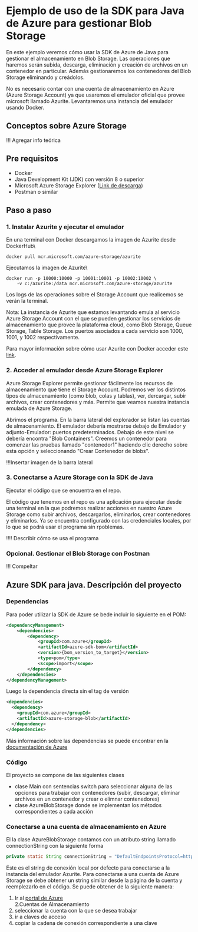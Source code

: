 # Ejemplo de uso de la SDK para Java de Azure para gestionar Blob Storage

En este ejemplo veremos cómo usar la SDK de Azure de Java para gestionar el almacenamiento en Blob Storage. 
Las operaciones que haremos serán subida, descarga, eliminación y creación de archivos en un contenedor en particular. Además gestionaremos los contenedores del Blob Storage 
eliminando y creádolos.

No es necesario contar con una cuenta de almacenamiento en Azure (Azure Storage Account) ya que usaremos el emulador oficial que provee microsoft llamado Azurite. 
Levantaremos una instancia del emulador usando Docker.

## Conceptos sobre Azure Storage
 !!! Agregar info teórica

## Pre requisitos
* Docker 
* Java Development Kit (JDK) con versión 8 o superior
* Microsoft Azure Storage Explorer ([Link de descarga](https://azure.microsoft.com/en-us/products/storage/storage-explorer/ "Azure Storage Explorer"))
* Postman o similar


## Paso a paso
### 1. Instalar Azurite y ejecutar el emulador
En una terminal con Docker descargamos la imagen de Azurite desde DockerHub\
```
docker pull mcr.microsoft.com/azure-storage/azurite
```

Ejecutamos la imagen de Azurite\
```
docker run -p 10000:10000 -p 10001:10001 -p 10002:10002 \
    -v c:/azurite:/data mcr.microsoft.com/azure-storage/azurite
```
Los logs de las operaciones sobre el Storage Account que realicemos se verán la terminal.

Nota: 
La instancia de Azurite que estamos levantando emula al servicio Azure Storage Account con el que se pueden gestionar los servicios de almacenamiento 
que provee la plataforma cloud, como Blob Storage, Queue Storage, Table Storage. Los puertos asociados a cada servicio son 1000, 1001, y 1002 respectivamente.

Para mayor información sobre cómo usar Azurite con Docker acceder este [link](https://learn.microsoft.com/en-us/azure/storage/common/storage-use-azurite?tabs=docker-hub "Azurite con docker").

### 2. Acceder al emulador desde Azure Storage Explorer
Azure Storage Explorer permite gestionar fácilmente los recursos de almacenamiento que tiene el Storage Account.
Podremos ver los distintos tipos de almacenamiento (como blob, colas y tablas), ver, dercargar, subir archivos, crear contenedores y más.
Permite que veamos nuestra instancia emulada de Azure Storage.

Abrimos el programa. En la barra lateral del explorador se listan las cuentas de almacenamiento. El emulador debería mostrarse debajo de Emulador y adjunto-Emulador: puertos predeterminados. 
Debajo de este nivel se debería encontra "Blob Containers". Creemos un contenedor para comenzar las pruebas llamado "contenedor1" haciendo clic derecho sobre esta opción y seleccionando "Crear Contenedor de blobs".

!!!Insertar imagen de la barra lateral

### 3. Conectarse a Azure Storage con la SDK de Java
Ejecutar el código que se encuentra en el repo.

El código que tenemos en el repo es una aplicación para ejecutar desde una terminal en la que podremos realizar acciones en nuestro Azure Storage como subir archivos, descargarlos, eliminarlos, crear contenedores y eliminarlos.
Ya se encuentra configurado con las credenciales locales, por lo que se podrá usar el programa sin rpoblemas.

!!!! Describir cómo se usa el programa


### Opcional. Gestionar el Blob Storage con Postman
!!! Compeltar

## Azure SDK para java. Descripción del proyecto

### Dependencias

Para poder utilizar la SDK de Azure se bede incluir lo siguiente en el POM:


```xml
<dependencyManagement>
    <dependencies>
        <dependency>
            <groupId>com.azure</groupId>
            <artifactId>azure-sdk-bom</artifactId>
            <version>{bom_version_to_target}</version>
            <type>pom</type>
            <scope>import</scope>
        </dependency>
    </dependencies>
</dependencyManagement>
```

Luego la dependencia directa sin el tag de versión

```xml
<dependencies>
  <dependency>
    <groupId>com.azure</groupId>
    <artifactId>azure-storage-blob</artifactId>
  </dependency>
</dependencies>

```

Más información sobre las dependencias se puede encontrar en la [documentación de Azure](https://learn.microsoft.com/en-us/java/api/overview/azure/storage-blob-readme?source=recommendations&view=azure-java-stable#include-the-package "Include the package")

### Código
El proyecto se compone de las siguientes clases 

* clase Main con sentencias switch para seleccionar alguna de las opciones para trabajar con contenedores (subir, descargar, eliminar archivos en un contenedor y crear o elimnar contenedores)
* clase AzureBlobStorage donde se implementan los métodos correspondientes a cada acción

### Conectarse a una cuenta de almacenamiento en Azure
El la clase AzureBlobStorage contamos con un atributo string llamado connectionString con la siguiente forma
```java
private static String connectionString = "DefaultEndpointsProtocol=http;AccountName=devstoreaccount1;AccountKey=Eby8vdM02xNOcqFlqUwJPLlmEtlCDXJ1OUzFT50uSRZ6IFsuFq2UVErCz4I6tq/K1SZFPTOtr/KBHBeksoGMGw==;BlobEndpoint=http://127.0.0.1:10000/devstoreaccount1;QueueEndpoint=http://127.0.0.1:10001/devstoreaccount1;TableEndpoint=http://127.0.0.1:10002/devstoreaccount1;";
```

Este es el string de conexión local por defecto para conectarse a la instancia del emulador Azurite. Para conectarse a una cuenta de Azure Storage se debe obtener un string similar desde la página de la cuenta y reemplezarlo en el código. Se puede obtener de la siguiente manera:
1. Ir al [portal de Azure](portal.azure.com "Portal de Azure")\
2.Cuentas de Almacenamiento
3. seleccionar la cuenta con la que se desea trabajar
4. ir a claves de acceso
5. copiar la cadena de conexión correspondiente a una clave


